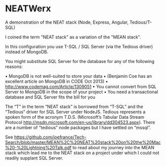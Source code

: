 NEATWerx
========

A demonstration of the NEAT stack (Node, Express, Angular, Tedious/T-SQL)

I coined the term "NEAT stack" as a variation of the "MEAN stack".

In this configuration you use T-SQL / SQL Server (via the Tedious driver) instead of MongoDB.

You might substitute SQL Server for the database for any of the following reasons:

  • MongoDB is not well-suited to store your data
    • (Benjamin Coe has an excellent article on MongoDB in CODE Oct 2013)
    • http://www.codemag.com/Article/1309051
  • You cannot convert from SQL Server to MongoDB in the scope of your project
  • You need a transactional database and SQL Server fits the bill for you

The “T” in the term “NEAT stack” is borrowed from “T-SQL” and the “Tedious” driver for SQL 
Server under NodeJS. Tedious represents a spoken form of the acronym T.D.S. (Microsoft’s 
Tabular Data Stream Protocol http://msdn.microsoft.com/en-us/library/dd304523.aspx). There are a number of “tedious” node packages but I have settled on “mssql”.

See https://github.com/joefrance/Tech-Search/blob/master/MEAN%2C%20NEAT%20stack%20on%20the%20Mac%20-%20Lightning%20Talk.pdf to read about my journey into the MEAN stack which lead me to the NEAT stack on a project under which I could not readily supplant SQL Server.
